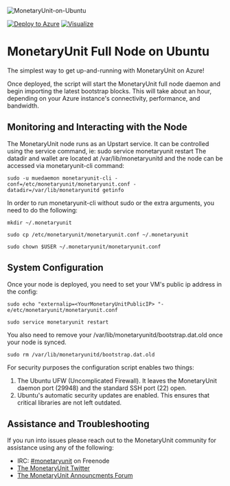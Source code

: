 ![MonetaryUnit-on-Ubuntu](https://raw.githubusercontent.com/upgradeadvice/MonetaryUnit-Azure/master/images/monetaryunit-logo.png)

[![Deploy to Azure](http://azuredeploy.net/deploybutton.png)](https://portal.azure.com/#create/Microsoft.Template/uri/https%3A%2F%2Fraw.githubusercontent.com%2Fupgradeadvice%2FMonetaryUnit-Azure%2Fmaster%2Fazuredeploy.json) [![Visualize](http://armviz.io/visualizebutton.png)](http://armviz.io/#/?load=https%3A%2F%2Fraw.githubusercontent.com%2Fupgradeadvice%2FMonetaryUnit-Azure%2Fmaster%2Fazuredeploy.json)

# MonetaryUnit Full Node on Ubuntu

The simplest way to get up-and-running with MonetaryUnit on Azure!

Once deployed, the script will start the MonetaryUnit full node daemon and begin importing the latest bootstrap blocks. This will take about an hour, depending on your Azure instance's connectivity, performance, and bandwidth.

## Monitoring and Interacting with the Node

The MonetaryUnit node runs as an Upstart service. It can be controlled using the service command, ie: sudo service monetaryunit restart
The datadir and wallet are located at /var/lib/monetaryunitd and the node can be accessed via monetaryunit-cli command:

`sudo -u muedaemon monetaryunit-cli -conf=/etc/monetaryunit/monetaryunit.conf -datadir=/var/lib/monetaryunitd getinfo`

In order to run monetaryunit-cli without sudo or the extra arguments, you need to do the following:

`mkdir ~/.monetaryunit`

`sudo cp /etc/monetaryunit/monetaryunit.conf ~/.monetaryunit`

`sudo chown $USER ~/.monetaryunit/monetaryunit.conf`


## System Configuration

Once your node is deployed, you need to set your VM's public ip address in the config:

`sudo echo "externalip=<YourMonetaryUnitPublicIP> "-e/etc/monetaryunit/monetaryunit.conf`

`sudo service monetaryunit restart`

You also need to remove your /var/lib/monetaryunitd/bootstrap.dat.old once your node is synced.

`sudo rm /var/lib/monetaryunitd/bootstrap.dat.old`

For security purposes the configuration script enables two things:

1. The Ubuntu UFW (Uncomplicated Firewall). It leaves the MonetaryUnit daemon port (29948) and the standard SSH port (22) open.
2. Ubuntu's automatic security updates are enabled. This ensures that critical libraries are not left outdated.

## Assistance and Troubleshooting

If you run into issues please reach out to the MonetaryUnit community for assistance using any of the following:

- IRC: [#monetaryunit](irc://chat.freenode.net/#monetaryunit) on Freenode
- [The MonetaryUnit Twitter](https://twitter.com/monetaryunit)
- [The MonetaryUnit Announcments Forum](https://bitcointalk.org/index.php?topic=778322.new#new)
